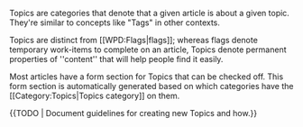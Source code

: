Topics are categories that denote that a given article is about a given topic. They're similar to concepts like "Tags" in other contexts.

Topics are distinct from [[WPD:Flags|flags]]; whereas flags denote temporary work-items to complete on an article, Topics denote permanent properties of ''content'' that will help people find it easily.

Most articles have a form section for Topics that can be checked off. This form section is automatically generated based on which categories have the [[Category:Topics|Topics category]] on them.

{{TODO | Document guidelines for creating new Topics and how.}}